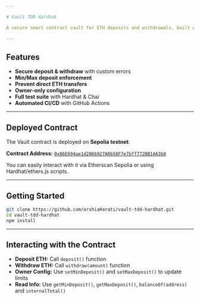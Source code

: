 ```yaml
---

# Vault TDD Hardhat

A secure smart contract vault for ETH deposits and withdrawals, built with Test-Driven Development (TDD) using Hardhat. Includes strong security patterns (CEI, ReentrancyGuard) and configurable deposit limits.

---
```


## Features

* **Secure deposit & withdraw** with custom errors
* **Min/Max deposit enforcement**
* **Prevent direct ETH transfers**
* **Owner-only configuration**
* **Full test suite** with Hardhat & Chai
* **Automated CI/CD** with GitHub Actions

---

## Deployed Contract

The Vault contract is deployed on **Sepolia testnet**:

**Contract Address:** [`0x86E694ae1d2066927A0b58F7e7bff772BB1A63b8`](https://sepolia.etherscan.io/address/0x86E694ae1d2066927A0b58F7e7bff772BB1A63b8)

You can easily interact with it via Etherscan Sepolia or using Hardhat/ethers.js scripts.

---

## Getting Started

```bash
git clone https://github.com/arshiaHarati/vault-tdd-hardhat.git
cd vault-tdd-hardhat
npm install
```

---

## Interacting with the Contract

* **Deposit ETH:** Call `deposit()` function
* **Withdraw ETH:** Call `withdraw(amount)` function
* **Owner Config:** Use `setMinDeposit()` and `setMaxDeposit()` to update limits
* **Read Info:** Use `getMinDeposit()`, `getMaxDeposit()`, `balanceOf(address)` and `internalTotal()`
